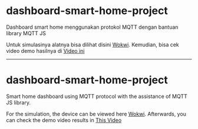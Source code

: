 # dashboard-smart-home-project
Dashboard smart home menggunakan protokol MQTT dengan bantuan library MQTT JS


Untuk simulasinya alatnya bisa dilihat disini [Wokwi](https://wokwi.com/projects/392393273462366209). Kemudian, bisa cek video demo hasilnya di [Video ini](https://drive.google.com/file/d/1Bd6hTCptlaF2jSn9m050p4-tFptcdy4q/view?usp=sharing)

----------------------

# dashboard-smart-home-project
Smart home dashboard using MQTT protocol with the assistance of MQTT JS library.

For the simulation, the device can be viewed here [Wokwi](https://wokwi.com/projects/392393273462366209). Afterwards, you can check the demo video results in [This Video](https://drive.google.com/file/d/1Bd6hTCptlaF2jSn9m050p4-tFptcdy4q/view?usp=sharing)
